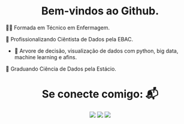 <h1 align="center"> Bem-vindos ao Github. </h1>
    
🧑‍🎓 Formada em Técnico em Enfermagem.

📖 Profissionalizando Ciêntista de Dados pela EBAC.
* 📖 Arvore de decisão, visualização de dados com python, big data, machine learning e afins.
  
📖 Graduando Ciência de Dados pela Estácio.

<h1 align="center">Se conecte comigo: 📬</h1>
<div style="text-align: center;">
    <a href="https://www.linkedin.com/in/carolrmr" target="_blank"><img src="https://img.shields.io/badge/LinkedIn-%230077B5?style=for-the-badge&logo=linkedin&logoColor=white" target="_blank"></a> 
    <a href="mailto:carol.rmr16@gmail.com"><img src="https://img.shields.io/badge/Gmail-D14836?style=for-the-badge&logo=gmail&logoColor=red"></a>
    <a href="https://github.com/carolrmr"><img src="https://img.shields.io/badge/GitHub-323232?style=for-the-badge&logo=github&logoColor=black"></a>
</div>

    
